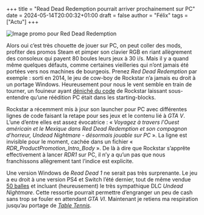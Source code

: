 +++
title = "Read Dead Redemption pourrait arriver prochainement sur PC"
date = 2024-05-14T20:00:32+01:00
draft = false
author = "Félix"
tags = ["Actu"]
+++

![Image promo pour Red Dead Redemption](RDR.jpg) 

Alors oui c’est très chouette de jouer sur PC, on peut coller des mods, profiter des promos Steam et pimper son clavier RGB en riant allègrement des consoleux qui payent 80 boules leurs jeux à 30 i/s. Mais il y a quand même quelques défauts, comme certaines vieilleries qui n’ont jamais été portées vers nos machines de bourgeois. Prenez *Red Dead Redemption* par exemple : sorti en 2014, le jeu de cow-boy de Rockstar n’a jamais eu droit à un portage Windows. Heureusement pour nous le vent semble en train de tourner, un fouineur ayant [déniché du code](https://twitter.com/TezFunz2/status/1790031522315026508) de Rockstar laissant sous-entendre qu’une réédition PC était dans les starting-blocks.

Rockstar a récemment mis à jour son launcher pour PC avec différentes lignes de code faisant la retape pour ses jeux et le contenu lié à *GTA V*. L’une d’entre elles est assez évocatrice : « *Voyagez à travers l'Ouest américain et le Mexique dans Red Dead Redemption et son compagnon d’horreur, Undead Nightmare - désormais jouable sur PC* ». La ligne est invisible pour le moment, cachée dans un fichier « *RDR_ProductPromotion_Intro_Body* ». De là à dire que Rockstar s’apprête effectivement à lancer *RDR1* sur PC, il n’y a qu’un pas que nous franchissons allègrement tant l’indice est explicite.

Une version Windows de *Read Dead 1* ne serait pas très surprenante. Le jeu a eu droit à une version PS4 et Switch l’été dernier, tout de même vendue [50 balles](https://www.nintendo.com/fr-fr/Jeux/Jeux-Nintendo-Switch/Red-Dead-Redemption-2427365.html) et incluant (heureusement) le très sympathique DLC *Undead Nightmare*. Cette ressortie pourrait permettre d’engranger un peu de cash sans trop se fouler en attendant *GTA VI*. Maintenant je retiens ma respiration jusqu’au portage de *[Table Tennis](https://en.wikipedia.org/wiki/Rockstar_Games_Presents_Table_Tennis)*.

